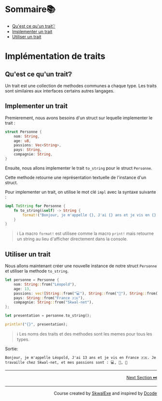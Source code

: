 # Sommaire📚

- [Qu'est ce qu'un trait❔](#quest-ce-quun-trait)
- [Implementer un trait](#implementer-un-trait)
- [Utiliser un trait](#utiliser-un-trait)

# Implémentation de traits

## Qu'est ce qu'un trait❔

Un trait est une collection de methodes communes a chaque type. Les traits sont similaires aux interfaces certains autres langages.

## Implementer un trait

Premierement, nous avons besoins d'un struct sur lequelle implementer le trait : 

```rust
struct Personne {
    nom: String,
    age: u8,
    passions: Vec<String>,
    pays: String,
    compagnie: String,
}
```

Ensuite, nous allons implementer le trait `to_string` pour le struct `Personne`.

Cette methode retourne une représentation textuelle de l'instance d'un struct.

Pour implementer un trait, on utilise le mot clé `impl` avec la syntaxe suivante :

```rust
impl ToString for Personne {
    fn to_string(&self) -> String {
        format!("Bonjour, je m'appelle {}, J'ai {} ans et je vis en {}. Je travaille chez {}, et mes passions sont : {}", self.nom, self.age, self.pays, self.compagnie, self.passions.join(", "))
    }
}
```

> ℹ️ La macro `format!` est utilisee comme la macro `print!` mais retourne un string au lieu d'afficher directement dans la console.

## Utiliser un trait

Nous allons maintenant créer une nouvelle instance de notre struct `Personne` et utiliser la methode `to_string`.
```rust
let personne = Personne {
    nom: String::from("Léopold"),
    age: 13,
    passions: vec![String::from("💻"), String::from("🛌"), String::from("🍔")],
    pays: String::from("France 🇫🇷"),
    compagnie: String::from("Skwal-net"),
};

let presentation = personne.to_string();

println!("{}", presentation);
```

> ℹ️ Les noms des traits et des methodes sont les memes pour tous les types.

Sortie:

```
Bonjour, je m'appelle Léopold, J'ai 13 ans et je vis en France 🇫🇷. Je travaille chez Skwal-net, et mes passions sont : 💻, 🛌, 🍔
```

---

<p align="right"><a href="../les-vecteurs">Next Section ⏭️</a></p>

---

<p align="right">Course created by <a href="https://github.com/SkwalExe/" target="_blank">SkwalExe</a> and inspired by <a href="https://www.youtube.com/watch?v=vOMJlQ5B-M0&list=PLVvjrrRCBy2JSHf9tGxGKJ-bYAN_uDCUL" target="_blank">Dcode</a></p>
